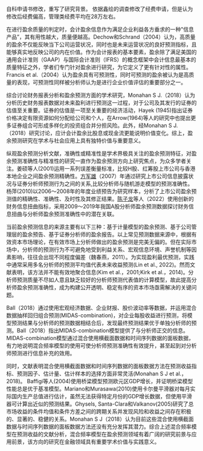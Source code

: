 自科申请书修改，重写了研究背景。
依据鑫绘的调查修改了经费申请，但是认为修改后经费偏高，管理类经费平均在28万左右。

在进行盈余质量的判定时，会计盈余信息作为满足企业利益各方垂求的一种"信息产品”，其有用性越大，质量便越高。Dechow和Schrand（2004）认为，高质量的盈余不仅能反映当下公司运营状况，同时也是未来运营状况的良好预测指标，且能够真实地反映公司的内在价值。作为会计报表的基本要素，盈余除了满足美国的通用会计准则（GAAP）与国际会计准则（IFRS）的概念框架中会计信息最基本的质量特征之外，学者们专门针对盈余进行研究，为它定义了更有针对性的属性。Francis et al.（2004）认为盈余具有可预测性，同时可预测的盈余被认为是高质量的表现，可预测性同样被分析师认为是进行企业价值评估的重要部分之一。

综合讨论财务报表分析和盈余预测方面的学术研究，Monahan S J.（2018）认为分析历史财务报表数据对未来盈利进行预测这一过程，对于公司及其发行的证券的估值至关重要。证券的估值是一项至关重要的经济活动，Hayek (1945)指出证券价格决定有限资源如何分配给公司和个人，在Arrow(1964)等人的研究中也提出更多证券组合可形成多样化的投资组合并分担风险。此外，经Monahan S J.（2018）研究讨论，应计会计盈余比股息或现金流更能说明价值变化。综上，盈余预测研究在学术与社会应用上具有独特价值与重要意义。

纵观盈余预测分析文献，准确性或精准性是学术界极具关注的盈余预测特征，对盈余预测准确性与精准性的研究一直作为盈余预测方向上研究焦点，为众多学者关注。姜硕等人(2001)运用一系列误差衡量标准，比较H股、红筹股上市公司与香港本地企业之间盈余预测精确性。[方军雄](https://kns.cnki.net/kcms2/author/detail?v=TDFJfL_btVVQ0nHt9B8FY1a249m-durZOmGDhwV5bZGymCfY8g-NFnZbJHYecNeJyDedTPICx6eP0mGWwID6f0J8zEFFeSQwDJcITYesYk4=&uniplatform=NZKPT)（2007）年通过研究上市公司信息披露状况与证券分析师预测行为之间的关系,比较分析师与随机游走模型的预测准确性。杨萍(2010)以2006～2008年的年度业绩预告为研究样本，分析了上市公司盈余预测值的精确性、准确性、及时性及其修正结果。[陈子龙](https://kns.cnki.net/kcms2/author/detail?v=TDFJfL_btVUGYbt8IxrhD4LesB0CwG-5y4UbgVZdb2sG_uaIka4JHOPwif87M-wmziTFw50oibL_Kc3h5pC2vkx6i9WJv-CbNz7stLN9sQE=&uniplatform=NZKPT)等人（2022）使用创新的财务信息扭曲指标，采用2009～2019年我国A股分析师盈余预测数据探讨财务信息扭曲与分析师盈余预测准确性中的潜在关联。

当前盈余预测信息的来源主要有以下三种：基于计量模型的盈余预测、基于公司管理层的盈余预告、基于证券分析师的盈余报告。以上常见预测数据来源中，根据有效资本市场理论，在有效市场上分析师做出的盈余预测是完美无偏的。但在实际市场中，分析师的预测行为不可避免地受到利益关系、宏观信息环境、声誉机制等因素影响，往往会出现不同程度偏差（魏春燕，2011）。为实现盈利最优预测，实践中通常采用多名分析师的预测平均值代表未来收益预测(Lin et al., 2022)。然而文献表明，该方法并不能有效地聚合信息(Kim et al.，2001;Kirk et al.，2014)。分析师预测质量不尽如人意且缺乏较好的分析师预测代表值的计算模型，故此提高分析师盈余预测准确性，成为构建公开透明、稳定有序的资本市场亟需解决的关键问题。

Ball（2018）通过使用宏观经济数据、企业财报、股价波动率等数据，并运用混合数据抽样回归组合预测(MIDAS-combination)，对企业每股收益进行预测，将模型预测结果与分析师的预测数据相结合后，发现最终预测结果优于单独分析师的预测。Ball（2018）指出MIDAS-combination模型提供了与分析师正交的信息。MIDAS-combination模型通过混合使用横截面数据和时间序列数据的面板数据，有力地说明混合频率模型的使用可使分析师预测准确性有效提升，甚至起到对分析师预测进行信息补充的效用。

同时，文献表明混合使用横截面数据和时间序列数据的面板数据方法在预测收益指标、预测因子、估计量、估计样本的选择方面非常灵活(Monahan S J et al.，2018)。 Baffigi等人(2004)使用桥梁模型预测欧元区GDP增长，并证明桥梁模型性能总是优于基准模型。Mariano和Murasawa(2010)使用卡尔曼平滑器对每月实际国内生产总值进行估计，虽然无法获得特定月份的GDP增长数据，但使用平滑器可计算出近似的预测结果。Ghysels, Santa-Clara和Valkanov(2005)研究了总市场收益的条件均值和条件方差之间的跨期关系并发现风险和收益之间存在积极的、显著的、稳健的关系。Monahan S J（2018）认为目前这些混合使用横截面数据与时间序列数据的面板数据方法还没有充分发挥其潜力。综合上述混合频率模型在预测收益的文献分析，混合频率模型在盈余预测领域有着广阔的研究前景与应用前景，该方向的研究在金融领域具有重要学术价值与实践意义。
